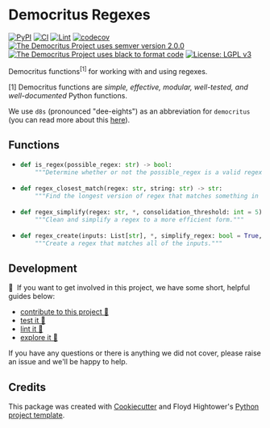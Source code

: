 # Democritus Regexes

[![PyPI](https://img.shields.io/pypi/v/d8s-regexes.svg)](https://pypi.python.org/pypi/d8s-regexes)
[![CI](https://github.com/democritus-project/d8s-regexes/workflows/CI/badge.svg)](https://github.com/democritus-project/d8s-regexes/actions)
[![Lint](https://github.com/democritus-project/d8s-regexes/workflows/Lint/badge.svg)](https://github.com/democritus-project/d8s-regexes/actions)
[![codecov](https://codecov.io/gh/democritus-project/d8s-regexes/branch/main/graph/badge.svg?token=V0WOIXRGMM)](https://codecov.io/gh/democritus-project/d8s-regexes)
[![The Democritus Project uses semver version 2.0.0](https://img.shields.io/badge/-semver%20v2.0.0-22bfda)](https://semver.org/spec/v2.0.0.html)
[![The Democritus Project uses black to format code](https://img.shields.io/badge/code%20style-black-000000.svg)](https://github.com/psf/black)
[![License: LGPL v3](https://img.shields.io/badge/License-LGPL%20v3-blue.svg)](https://choosealicense.com/licenses/lgpl-3.0/)

Democritus functions<sup>[1]</sup> for working with and using regexes.

[1] Democritus functions are <i>simple, effective, modular, well-tested, and well-documented</i> Python functions.

We use `d8s` (pronounced "dee-eights") as an abbreviation for `democritus` (you can read more about this [here](https://github.com/democritus-project/roadmap#what-is-d8s)).

## Functions

  - ```python
    def is_regex(possible_regex: str) -> bool:
        """Determine whether or not the possible_regex is a valid regex."""
    ```
  - ```python
    def regex_closest_match(regex: str, string: str) -> str:
        """Find the longest version of regex that matches something in string."""
    ```
  - ```python
    def regex_simplify(regex: str, *, consolidation_threshold: int = 5) -> str:
        """Clean and simplify a regex to a more efficient form."""
    ```
  - ```python
    def regex_create(inputs: List[str], *, simplify_regex: bool = True, consolidation_threshold: int = 5) -> str:
        """Create a regex that matches all of the inputs."""
    ```

## Development

👋 &nbsp;If you want to get involved in this project, we have some short, helpful guides below:

- [contribute to this project 🥇][contributing]
- [test it 🧪][local-dev]
- [lint it 🧹][local-dev]
- [explore it 🔭][local-dev]

If you have any questions or there is anything we did not cover, please raise an issue and we'll be happy to help.

## Credits

This package was created with [Cookiecutter](https://github.com/audreyr/cookiecutter) and Floyd Hightower's [Python project template](https://github.com/fhightower-templates/python-project-template).

[contributing]: https://github.com/democritus-project/.github/blob/main/CONTRIBUTING.md#contributing-a-pr-
[local-dev]: https://github.com/democritus-project/.github/blob/main/CONTRIBUTING.md#local-development-
